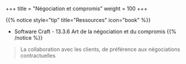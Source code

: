 +++
title = "Négociation et compromis"
weight = 100
+++

{{% notice style="tip" title="Ressources" icon="book" %}}
- Software Craft - 13.3.6 Art de la négociation et du compromis
{{% /notice %}}

> La collaboration avec les clients, de préférence aux négociations contractuelles